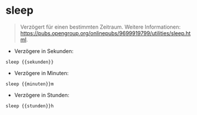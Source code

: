 # sleep

> Verzögert für einen bestimmten Zeitraum.
> Weitere Informationen: <https://pubs.opengroup.org/onlinepubs/9699919799/utilities/sleep.html>.

- Verzögere in Sekunden:

`sleep {{sekunden}}`

- Verzögere in Minuten:

`sleep {{minuten}}m`

- Verzögere in Stunden:

`sleep {{stunden}}h`
